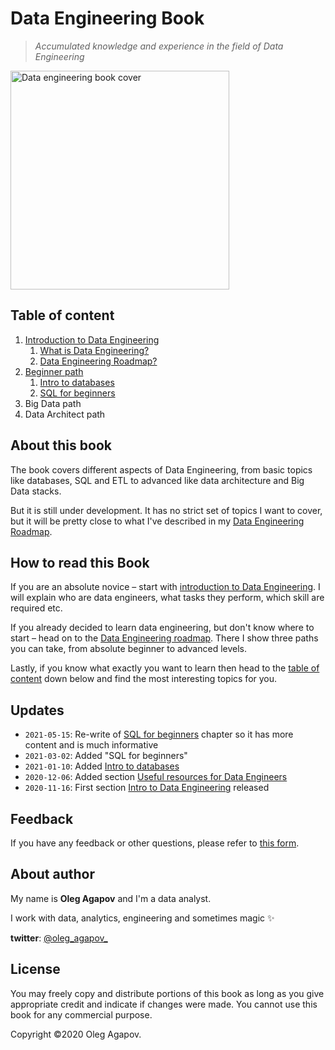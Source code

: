 # Data Engineering Book

> _Accumulated knowledge and experience in the field of Data Engineering_

<img width="350" src="cover.png" alt="Data engineering book cover">

## Table of content

1. [Introduction to Data Engineering](./book/1-introduction-to-data-engineering/README.md)
    1. [What is Data Engineering?](./book/1-introduction-to-data-engineering/1.1-what-is-data-engineering.md)
    2. [Data Engineering Roadmap?](./book/1-introduction-to-data-engineering/1.2-data-engineering-roadmap.md)
2. [Beginner path](./book/2-beginner-path/README.md)
    1. [Intro to databases](./book/2-beginner-path/2-1-databases/databases.md)
    2. [SQL for beginners](./book/2-beginner-path/2-2-sql-for-beginners/sql-1.md)
3. Big Data path
4. Data Architect path

## About this book

The book covers different aspects of Data Engineering, from basic topics like databases, SQL and ETL to advanced like data architecture and Big Data stacks.

But it is still under development. It has no strict set of topics I want to cover, but it will be pretty close to what I've described in my [Data Engineering Roadmap](/book/1-introduction-to-data-engineering/1.2-data-engineering-roadmap.md).

## How to read this Book

If you are an absolute novice – start with [introduction to Data Engineering](./book/1-introduction-to-data-engineering/1.1-what-is-data-engineering.md). I will explain who are data engineers, what tasks they perform, which skill are required etc.

If you already decided to learn data engineering, but don't know where to start – head on to the [Data Engineering roadmap](./book/1-introduction-to-data-engineering/1.2-data-engineering-roadmap.md). There I show three paths you can take, from absolute beginner to advanced levels.

Lastly, if you know what exactly you want to learn then head to the [table of content](#table-of-content) down below and find the most interesting topics for you.

## Updates
- `2021-05-15`: Re-write of [SQL for beginners](./book/2-beginner-path/2-2-sql-for-beginners/sql-1.md) chapter so it has more content and is much informative
- `2021-03-02`: Added "SQL for beginners"
- `2021-01-10`: Added [Intro to databases](./book/2-beginner-path/2-1-databases/databases.md)
- `2020-12-06`: Added section [Useful resources for Data Engineers](./book/1-introduction-to-data-engineering/1.3-useful-resources.md)
- `2020-11-16`: First section [Intro to Data Engineering](./book/1-introduction-to-data-engineering/README.md) released

## Feedback

If you have any feedback or other questions, please refer to [this form](https://docs.google.com/forms/d/e/1FAIpQLSeYSxyQcNyXIyQeD1DtR6q2zHO7heGGUQ36PqW--XdRL01Wqg/viewform).

## About author

My name is **Oleg Agapov** and I'm a data analyst.

I work with data, analytics, engineering and sometimes magic ✨

**twitter**: [@oleg_agapov_](https://twitter.com/oleg_agapov_)

## License

You may freely copy and distribute portions of this book as long as you give appropriate credit and indicate if changes were made. You cannot use this book for any commercial purpose.

Copyright ©2020 Oleg Agapov.
